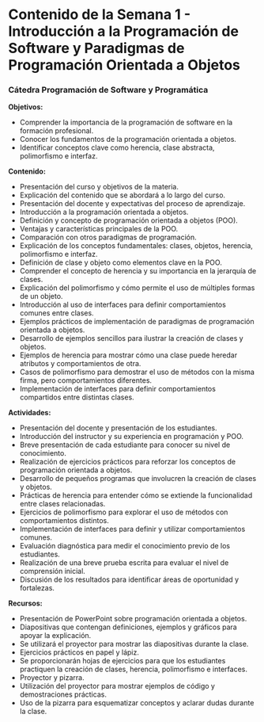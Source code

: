 # Contenido de la Semana 1 - Introducción a la Programación de Software y Paradigmas de Programación Orientada a Objetos

### Cátedra Programación de Software y Programática 

**Objetivos:**

- Comprender la importancia de la programación de software en la formación profesional.
- Conocer los fundamentos de la programación orientada a objetos.
- Identificar conceptos clave como herencia, clase abstracta, polimorfismo e interfaz.

**Contenido:**

- Presentación del curso y objetivos de la materia.
- Explicación del contenido que se abordará a lo largo del curso.
- Presentación del docente y expectativas del proceso de aprendizaje.
- Introducción a la programación orientada a objetos.
- Definición y concepto de programación orientada a objetos (POO).
- Ventajas y características principales de la POO.
- Comparación con otros paradigmas de programación.
- Explicación de los conceptos fundamentales: clases, objetos, herencia, polimorfismo e interfaz.
- Definición de clase y objeto como elementos clave en la POO.
- Comprender el concepto de herencia y su importancia en la jerarquía de clases.
- Explicación del polimorfismo y cómo permite el uso de múltiples formas de un objeto.
- Introducción al uso de interfaces para definir comportamientos comunes entre clases.
- Ejemplos prácticos de implementación de paradigmas de programación orientada a objetos.
- Desarrollo de ejemplos sencillos para ilustrar la creación de clases y objetos.
- Ejemplos de herencia para mostrar cómo una clase puede heredar atributos y comportamientos de otra.
- Casos de polimorfismo para demostrar el uso de métodos con la misma firma, pero comportamientos diferentes.
- Implementación de interfaces para definir comportamientos compartidos entre distintas clases.

**Actividades:**

- Presentación del docente y presentación de los estudiantes.
- Introducción del instructor y su experiencia en programación y POO.
- Breve presentación de cada estudiante para conocer su nivel de conocimiento.
- Realización de ejercicios prácticos para reforzar los conceptos de programación orientada a objetos.
- Desarrollo de pequeños programas que involucren la creación de clases y objetos.
- Prácticas de herencia para entender cómo se extiende la funcionalidad entre clases relacionadas.
- Ejercicios de polimorfismo para explorar el uso de métodos con comportamientos distintos.
- Implementación de interfaces para definir y utilizar comportamientos comunes.
- Evaluación diagnóstica para medir el conocimiento previo de los estudiantes.
- Realización de una breve prueba escrita para evaluar el nivel de comprensión inicial.
- Discusión de los resultados para identificar áreas de oportunidad y fortalezas.

**Recursos:**

- Presentación de PowerPoint sobre programación orientada a objetos.
- Diapositivas que contengan definiciones, ejemplos y gráficos para apoyar la explicación.
- Se utilizará el proyector para mostrar las diapositivas durante la clase.
- Ejercicios prácticos en papel y lápiz.
- Se proporcionarán hojas de ejercicios para que los estudiantes practiquen la creación de clases, herencia, polimorfismo e interfaces.
- Proyector y pizarra.
- Utilización del proyector para mostrar ejemplos de código y demostraciones prácticas.
- Uso de la pizarra para esquematizar conceptos y aclarar dudas durante la clase.
